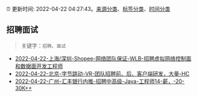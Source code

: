 :alarm_clock: 更新时间: 2022-04-22 04:27:43。[来源分类](../README.md)、[标签分类](../TAGS.md)、[时间分类](../TIMELINE.md)

## 招聘面试


> 关键字：`招聘`、`面试`



- [2022-04-22-上海/深圳-Shopee-网络团队保证-WLB-招聘虚拟网络控制面和数据面开发工程师](https://www.v2ex.com/t/848554) 
- [2022-04-22-北京-字节跳动-VR-团队招聘前、后、客户端研发，大量-HC](https://www.v2ex.com/t/848546) 
- [2022-04-22-广州-汇丰银行内推-招聘中高级-Java-工程师14-薪，-20-30K++](https://www.v2ex.com/t/848528) 
